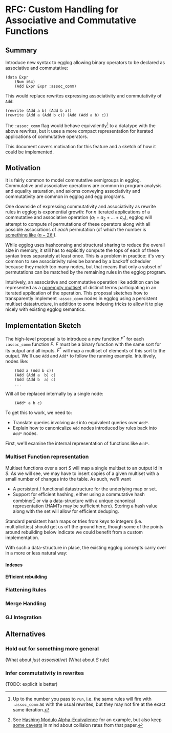 # RFC: Custom Handling for Associative and Commutative Functions


## Summary

Introduce new syntax to egglog allowing binary operators to be declared as associative and commutative:

```
(data Expr
    (Num i64)
    (Add Expr Expr :assoc_comm)
```

This would replace rewrites expressing associativity and commutativity of `Add`:

```
(rewrite (Add a b) (Add b a))
(rewrite (Add a (Add b c)) (Add (Add a b) c))
```

The `:assoc_comm` flag would behave equivalently[^1] to a datatype with the above rewrites, but it uses a more compact representation for iterated applications of commutative operators. 

This document covers motivation for this feature and a sketch of how it could be implemented.

## Motivation

It is fairly common to model commutative semigroups in egglog. Commutative and associative operations are common in program analysis and equality saturation, and axioms conveying associativity and commutativity are common in egglog and egg programs.

One downside of expressing commutativity and associativity as rewrite rules in egglog is exponential growth: For $n$ iterated applications of a commutative and associative operation $(a_1 + a_2 + \ldots + a_n)$, egglog will attempt to compute $n!$ permutations of these operators along with all possible associations of _each_ permutation (of which the number is [something like $(n-2)!!$](https://cs.stackexchange.com/questions/112694/algorithm-for-the-complete-parenthesization-of-n-factors)).

While egglog uses hashconsing and structural sharing to reduce the overall size in memory, it still has to explicitly compute the tops of each of these syntax trees separately at least once. This is a problem in practice: it's very common to see associativity rules be banned by a backoff scheduler because they match too many nodes, but that means that only a subset of permutations can be matched by the remaining rules in the egglog program.

Intuitively, an associative and commutative operation like addition can be represented as a [nonempty multiset](https://en.wikipedia.org/wiki/Free_monoid#The_free_commutative_monoid) of distinct terms participating in an iterated application of the operation. This proposal sketches how to transparently implement `:assoc_comm` nodes in egglog using a persistent multiset datastructure, in addition to some indexing tricks to allow it to play nicely with existing egglog semantics.

## Implementation Sketch

The high-level proposal is to introduce a new function $F^{*}$ for each `:assoc_comm` function $F$. $F$ must be a binary function with the same sort for its output and all inputs. $F^{*}$ will map a multiset of elements of this sort to the output. We'll use `Add` and `Add*` to follow the running example. Intuitively, nodes like:

```
    (Add a (Add b c))
    (Add (Add a  b) c)
    (Add (Add b  a) c)
    ...
```

Will all be replaced internally by a single node:

```
    (Add* a b c)
```

To get this to work, we need to:
* Translate queries involving `Add` into equivalent queries over `Add*`.
* Explain how to canonicalize `Add` nodes introduced by rules back into `Add*` nodes.

First, we'll examine the internal representation of functions like `Add*`.

### Multiset Function representation

Multiset functions over a sort $S$ will map a single multiset to an output id in $S$. As we will see, we may have to insert copies of a given multiset with a small number of changes into the table. As such, we'll want

* A persistent / functional datastructure for the underlying map or set.
* Support for efficient hashing, either using a commutative hash combiner[^2] or via a data-structure with a unique canonical representation (HAMTs may be sufficient here). Storing a hash value along with the set will allow for efficient deduping.

Standard persistent hash maps or tries from keys to integers (i.e. multiplicities) should get us off the ground here, though some of the points around rebuilding below indicate we could benefit from a custom implementation.

With such a data-structure in place, the existing egglog concepts carry over in a more or less natural way:

#### Indexes

#### Efficient rebuilding


### Flattening Rules

### Merge Handling

### GJ Integration

## Alternatives

### Hold out for something more general
(What about _just associative_)
(What about _S_ rule)

### Infer commutativity in rewrites
(TODO: explicit is better)


[^1]: Up to the number you pass to `run`, i.e. the same rules will fire with `:assoc_comm` as with the usual rewrites, but they may not fire at the exact same iteration.

[^2]: See [Hashing Modulo Alpha-Equivalence](https://simon.peytonjones.org/assets/pdfs/hashing-modulo-alpha.pdf) for an example, but also keep [some caveats](https://pvk.ca/Blog/2022/12/29/fixing-hashing-modulo-alpha-equivalence/) in mind about collision rates from that paper.
